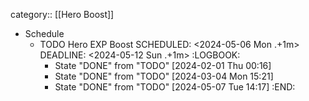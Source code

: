 category:: [[Hero Boost]]

- Schedule
	- TODO Hero EXP Boost
	  SCHEDULED: <2024-05-06 Mon .+1m>
	  DEADLINE: <2024-05-12 Sun .+1m>
	  :LOGBOOK:
	  * State "DONE" from "TODO" [2024-02-01 Thu 00:16]
	  * State "DONE" from "TODO" [2024-03-04 Mon 15:21]
	  * State "DONE" from "TODO" [2024-05-07 Tue 14:17]
	  :END: